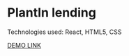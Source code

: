 # PlantIn lending
Technologies used: React, HTML5, CSS

[DEMO LINK](https://4qwerty.github.io/plantin_leding/)

